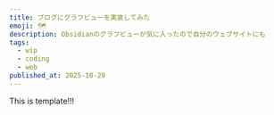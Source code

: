 ```yaml
---
title: ブログにグラフビューを実装してみた
emoji: 🗺️
description: Obsidianのグラフビューが気に入ったので自分のウェブサイトにも
tags:
  - wip
  - coding
  - web
published_at: 2025-10-29
---
```


This is template!!!
